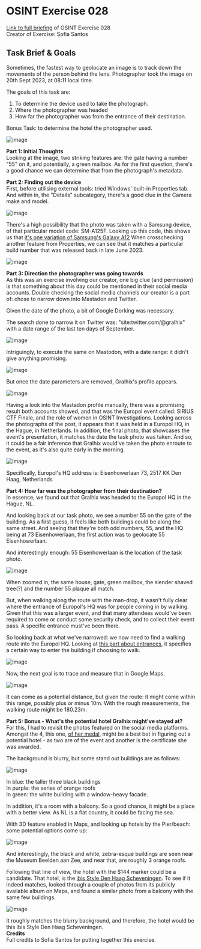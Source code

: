 # OSINT Exercise 028
[Link to full briefing](https://gralhix.com/list-of-osint-exercises/osint-exercise-028/) of OSINT Exercise 028 </br>
Creator of Exercise: Sofia Santos

## Task Brief & Goals
Sometimes, the fastest way to geolocate an image is to track down the movements of the person behind the lens. 
Photographer took the image on 20th Sept 2023, at 08:11 local time. 

The goals of this task are:
1. To determine the device used to take the photograph. 
2. Where the photographer was headed
3. How far the photographer was from the entrance of their destination. 

Bonus Task: to determine the hotel the photographer used. 

![image](osint_ex_28.jpg)

**Part 1: Initial Thoughts** </br>
Looking at the image, two striking features are: the gate having a number "55" on it, and potentially, a green mailbox. 
As for the first question, there's a good chance we can determine that from the photograph's metadata. 

**Part 2: Finding out the device**</br>
First, before utilising external tools: tried Windows' built-in Properties tab. And within in, the "Details" subcategory, there's a good clue in the Camera make and model. 

![image](ans_pics/part_one_device_type.jpg)

There's a high possibility that the photo was taken with a Samsung device, of that particular model code: SM-A125F. Looking up this code, this shows us that [it's one variation of Samsung's Galaxy A12](https://doc.samsungmobile.com/SM-A125F/MID/doc.html)
When crosschecking another feature from Properties, we can see that it matches a particular build number that was released back in late June 2023. 

![image](ans_pics/part_two_build_name.jpg)

**Part 3: Direction the photographer was going towards** </br>
As this was an exercise involving our creator, one big clue (and permission) is that something about this day could be mentioned in their social media accounts. 
Double checking the social media channels our creator is a part of: chose to narrow down into Mastadon and Twitter. 

Given the date of the photo, a bit of Google Dorking was necessary. 

The search done to narrow it on Twitter was: "site:twitter.com/@gralhix" with a date range of the last ten days of September. 

![image](ans_pics/part_three_twitter.jpg)

Intriguingly, to execute the same on Mastodon, with a date range: it didn't give anything promising. 

![image](ans_pics/part_four_no_result.jpg)

But once the date parameters are removed, Gralhix's profile appears. 

![image](ans_pics/part_four_mastadon.jpg)

Having a look into the Mastadon profile manually, there was a promising result both accounts showed, and that was the Europol event called: 
SIRIUS CTF Finale, and the role of women in OSINT Investigations. Looking across the photographs of the post, it appears that it was held in a Europol HQ, in the Hague, in Netherlands. 
In addition, the final photo, that showcases the event's presentation, it matches the date the task photo was taken. And so, it could be a fair inference that Gralhix would've taken the photo enroute to the event, as it's also quite early in the morning. </br>

![image](ans_pics/part_six_event_location.jpg)

Specifically, Europol's HQ address is: Eisenhowerlaan 73, 2517 KK Den Haag, Netherlands

**Part 4: How far was the photographer from their destination?** </br>
In essence, we found out that Gralhix was headed to the Europol HQ in the Hague, NL. 

And looking back at our task photo, we see a number 55 on the gate of the building. As a first guess, it feels like both buildings could be along the same street. 
And seeing that they're both odd numbers, 55, and the HQ being at 73 Eisenhowerlaan, the first action was to geolocate 55 Eisenhowerlaan. 

And interestingly enough: 55 Eisenhowerlaan is the location of the task photo. 

![image](ans_pics/part_seven_geolocating_task_photo.jpg)

When zoomed in, the same house, gate, green mailbox, the slender shaved tree(?) and the number 55 plaque all match. 

But, when walking along the route with the man-drop, it wasn't fully clear where the entrance of Europol's HQ was for people coming in by walking.
Given that this was a larger event, and that many attendees would've been required to come or conduct some security check, and to collect their event pass. 
A specific entrance must've been there. 

So looking back at what we've narrowed: we now need to find a walking route into the Europol HQ. Looking at [this part about entrances](https://www.europol.europa.eu/contact-us#:~:text=Building%20and%20Parking%20Entrances),
it specifies a certain way to enter the building if choosing to walk. 

![image](ans_pics/part_9_walking_route.jpg)

Now, the next goal is to trace and measure that in Google Maps. 

![image](ans_pics/part_ten_distance_potential.jpg)

It can come as a potential distance, but given the route: it might come within this range, possibly plus or minus 10m. 
With the rough measurements, the walking route might be 180.23m.

**Part 5: Bonus - What's the potential hotel Gralhix might've stayed at?** </br>
For this, I had to revisit the photos featured on the social media platforms. Amongst the 4, this one, [of her medal](https://pbs.twimg.com/media/F6zCiJmW8AAUW3I?format=png&name=900x900), 
might be a best bet in figuring out a potential hotel - as two are of the event and another is the certificate she was awarded. 

The background is blurry, but some stand out buildings are as follows:

![image](ans_pics/medal_photo.jpg)

In blue: the taller three black buildings </br>
In purple: the series of orange roofs </br>
In green: the white building with a window-heavy facade. </br>

In addition, it's a room with a balcony. So a good chance, it might be a place with a better view. As NL is a flat country, it could be facing the sea. 

With 3D feature enabled in Maps, and looking up hotels by the Pier/beach: some potential options come up:</br>

![image](ans_pics/part_11_hotels_by_the_sea.jpg)

And interestingly, the black and white, zebra-esque buildings are seen near the Museum Beelden aan Zee, and near that, are roughly 3 orange roofs. 

Following that line of view, the hotel with the $144 marker could be a candidate. That hotel, is the [ibis Style Den Haag Scheveningen](https://maps.app.goo.gl/NsHNVwdYwU1HGigQ7). 
To see if it indeed matches, looked through a couple of photos from its publicly available album on Maps, and found a similar photo from a balcony with the same few buildings. 

![image](ans_pics/hotel_balcony_photo.jpg)

It roughly matches the blurry background, and therefore, the hotel would be this ibis Style Den Haag Scheveningen. </br>
**Credits** </br>
Full credits to Sofia Santos for putting together this exercise.
